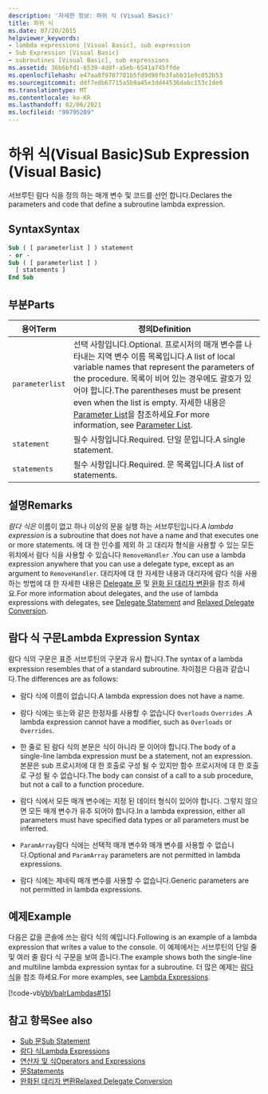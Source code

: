 ```yaml
---
description: '자세한 정보: 하위 식 (Visual Basic)'
title: 하위 식
ms.date: 07/20/2015
helpviewer_keywords:
- lambda expressions [Visual Basic], sub expression
- Sub Expression [Visual Basic]
- subroutines [Visual Basic], sub expressions
ms.assetid: 36b6bfd1-6539-4d8f-a5eb-6541a745ffde
ms.openlocfilehash: e47aa8f9707701b5fd9d90fb3fabb31e9c052b53
ms.sourcegitcommit: ddf7edb67715a5b9a45e3dd44536dabc153c1de0
ms.translationtype: MT
ms.contentlocale: ko-KR
ms.lasthandoff: 02/06/2021
ms.locfileid: "99795289"
---
```

# <a name="sub-expression-visual-basic"></a><span data-ttu-id="6ae58-103">하위 식(Visual Basic)</span><span class="sxs-lookup"><span data-stu-id="6ae58-103">Sub Expression (Visual Basic)</span></span>

<span data-ttu-id="6ae58-104">서브루틴 람다 식을 정의 하는 매개 변수 및 코드를 선언 합니다.</span><span class="sxs-lookup"><span data-stu-id="6ae58-104">Declares the parameters and code that define a subroutine lambda expression.</span></span>  
  
## <a name="syntax"></a><span data-ttu-id="6ae58-105">Syntax</span><span class="sxs-lookup"><span data-stu-id="6ae58-105">Syntax</span></span>  
  
```vb  
Sub ( [ parameterlist ] ) statement  
- or -  
Sub ( [ parameterlist ] )  
  [ statements ]  
End Sub  
```  
  
## <a name="parts"></a><span data-ttu-id="6ae58-106">부분</span><span class="sxs-lookup"><span data-stu-id="6ae58-106">Parts</span></span>  
  
|<span data-ttu-id="6ae58-107">용어</span><span class="sxs-lookup"><span data-stu-id="6ae58-107">Term</span></span>|<span data-ttu-id="6ae58-108">정의</span><span class="sxs-lookup"><span data-stu-id="6ae58-108">Definition</span></span>|  
|---|---|  
|`parameterlist`|<span data-ttu-id="6ae58-109">선택 사항입니다.</span><span class="sxs-lookup"><span data-stu-id="6ae58-109">Optional.</span></span> <span data-ttu-id="6ae58-110">프로시저의 매개 변수를 나타내는 지역 변수 이름 목록입니다.</span><span class="sxs-lookup"><span data-stu-id="6ae58-110">A list of local variable names that represent the parameters of the procedure.</span></span> <span data-ttu-id="6ae58-111">목록이 비어 있는 경우에도 괄호가 있어야 합니다.</span><span class="sxs-lookup"><span data-stu-id="6ae58-111">The parentheses must be present even when the list is empty.</span></span> <span data-ttu-id="6ae58-112">자세한 내용은 [Parameter List](../statements/parameter-list.md)을 참조하세요.</span><span class="sxs-lookup"><span data-stu-id="6ae58-112">For more information, see [Parameter List](../statements/parameter-list.md).</span></span>|  
|`statement`|<span data-ttu-id="6ae58-113">필수 사항입니다.</span><span class="sxs-lookup"><span data-stu-id="6ae58-113">Required.</span></span> <span data-ttu-id="6ae58-114">단일 문입니다.</span><span class="sxs-lookup"><span data-stu-id="6ae58-114">A single statement.</span></span>|  
|`statements`|<span data-ttu-id="6ae58-115">필수 사항입니다.</span><span class="sxs-lookup"><span data-stu-id="6ae58-115">Required.</span></span> <span data-ttu-id="6ae58-116">문 목록입니다.</span><span class="sxs-lookup"><span data-stu-id="6ae58-116">A list of statements.</span></span>|  
  
## <a name="remarks"></a><span data-ttu-id="6ae58-117">설명</span><span class="sxs-lookup"><span data-stu-id="6ae58-117">Remarks</span></span>  

 <span data-ttu-id="6ae58-118">*람다 식은* 이름이 없고 하나 이상의 문을 실행 하는 서브루틴입니다.</span><span class="sxs-lookup"><span data-stu-id="6ae58-118">A *lambda expression* is a subroutine that does not have a name and that executes one or more statements.</span></span> <span data-ttu-id="6ae58-119">에 대 한 인수를 제외 하 고 대리자 형식을 사용할 수 있는 모든 위치에서 람다 식을 사용할 수 있습니다 `RemoveHandler` .</span><span class="sxs-lookup"><span data-stu-id="6ae58-119">You can use a lambda expression anywhere that you can use a delegate type, except as an argument to `RemoveHandler`.</span></span> <span data-ttu-id="6ae58-120">대리자에 대 한 자세한 내용과 대리자에 람다 식을 사용 하는 방법에 대 한 자세한 내용은 [Delegate 문](../statements/delegate-statement.md) 및 [완화 된 대리자 변환](../../programming-guide/language-features/delegates/relaxed-delegate-conversion.md)을 참조 하세요.</span><span class="sxs-lookup"><span data-stu-id="6ae58-120">For more information about delegates, and the use of lambda expressions with delegates, see [Delegate Statement](../statements/delegate-statement.md) and [Relaxed Delegate Conversion](../../programming-guide/language-features/delegates/relaxed-delegate-conversion.md).</span></span>  
  
## <a name="lambda-expression-syntax"></a><span data-ttu-id="6ae58-121">람다 식 구문</span><span class="sxs-lookup"><span data-stu-id="6ae58-121">Lambda Expression Syntax</span></span>  

 <span data-ttu-id="6ae58-122">람다 식의 구문은 표준 서브루틴의 구문과 유사 합니다.</span><span class="sxs-lookup"><span data-stu-id="6ae58-122">The syntax of a lambda expression resembles that of a standard subroutine.</span></span> <span data-ttu-id="6ae58-123">차이점은 다음과 같습니다.</span><span class="sxs-lookup"><span data-stu-id="6ae58-123">The differences are as follows:</span></span>  
  
- <span data-ttu-id="6ae58-124">람다 식에 이름이 없습니다.</span><span class="sxs-lookup"><span data-stu-id="6ae58-124">A lambda expression does not have a name.</span></span>  
  
- <span data-ttu-id="6ae58-125">람다 식에는 또는와 같은 한정자를 사용할 수 없습니다 `Overloads` `Overrides` .</span><span class="sxs-lookup"><span data-stu-id="6ae58-125">A lambda expression cannot have a modifier, such as `Overloads` or `Overrides`.</span></span>  
  
- <span data-ttu-id="6ae58-126">한 줄로 된 람다 식의 본문은 식이 아니라 문 이어야 합니다.</span><span class="sxs-lookup"><span data-stu-id="6ae58-126">The body of a single-line lambda expression must be a statement, not an expression.</span></span> <span data-ttu-id="6ae58-127">본문은 sub 프로시저에 대 한 호출로 구성 될 수 있지만 함수 프로시저에 대 한 호출로 구성 될 수 없습니다.</span><span class="sxs-lookup"><span data-stu-id="6ae58-127">The body can consist of a call to a sub procedure, but not a call to a function procedure.</span></span>  
  
- <span data-ttu-id="6ae58-128">람다 식에서 모든 매개 변수에는 지정 된 데이터 형식이 있어야 합니다. 그렇지 않으면 모든 매개 변수가 유추 되어야 합니다.</span><span class="sxs-lookup"><span data-stu-id="6ae58-128">In a lambda expression, either all parameters must have specified data types or all parameters must be inferred.</span></span>  
  
- <span data-ttu-id="6ae58-129">`ParamArray`람다 식에는 선택적 매개 변수와 매개 변수를 사용할 수 없습니다.</span><span class="sxs-lookup"><span data-stu-id="6ae58-129">Optional and `ParamArray` parameters are not permitted in lambda expressions.</span></span>  
  
- <span data-ttu-id="6ae58-130">람다 식에는 제네릭 매개 변수를 사용할 수 없습니다.</span><span class="sxs-lookup"><span data-stu-id="6ae58-130">Generic parameters are not permitted in lambda expressions.</span></span>  
  
## <a name="example"></a><span data-ttu-id="6ae58-131">예제</span><span class="sxs-lookup"><span data-stu-id="6ae58-131">Example</span></span>  

 <span data-ttu-id="6ae58-132">다음은 값을 콘솔에 쓰는 람다 식의 예입니다.</span><span class="sxs-lookup"><span data-stu-id="6ae58-132">Following is an example of a lambda expression that writes a value to the console.</span></span> <span data-ttu-id="6ae58-133">이 예제에서는 서브루틴의 단일 줄 및 여러 줄 람다 식 구문을 보여 줍니다.</span><span class="sxs-lookup"><span data-stu-id="6ae58-133">The example shows both the single-line and multiline lambda expression syntax for a subroutine.</span></span> <span data-ttu-id="6ae58-134">더 많은 예제는 [람다 식](../../programming-guide/language-features/procedures/lambda-expressions.md)을 참조 하세요.</span><span class="sxs-lookup"><span data-stu-id="6ae58-134">For more examples, see [Lambda Expressions](../../programming-guide/language-features/procedures/lambda-expressions.md).</span></span>  
  
 [!code-vb[VbVbalrLambdas#15](~/samples/snippets/visualbasic/VS_Snippets_VBCSharp/VbVbalrLambdas/VB/Class1.vb#15)]  
  
## <a name="see-also"></a><span data-ttu-id="6ae58-135">참고 항목</span><span class="sxs-lookup"><span data-stu-id="6ae58-135">See also</span></span>

- [<span data-ttu-id="6ae58-136">Sub 문</span><span class="sxs-lookup"><span data-stu-id="6ae58-136">Sub Statement</span></span>](../statements/sub-statement.md)
- [<span data-ttu-id="6ae58-137">람다 식</span><span class="sxs-lookup"><span data-stu-id="6ae58-137">Lambda Expressions</span></span>](../../programming-guide/language-features/procedures/lambda-expressions.md)
- [<span data-ttu-id="6ae58-138">연산자 및 식</span><span class="sxs-lookup"><span data-stu-id="6ae58-138">Operators and Expressions</span></span>](../../programming-guide/language-features/operators-and-expressions/index.md)
- [<span data-ttu-id="6ae58-139">문</span><span class="sxs-lookup"><span data-stu-id="6ae58-139">Statements</span></span>](../../programming-guide/language-features/statements.md)
- [<span data-ttu-id="6ae58-140">완화된 대리자 변환</span><span class="sxs-lookup"><span data-stu-id="6ae58-140">Relaxed Delegate Conversion</span></span>](../../programming-guide/language-features/delegates/relaxed-delegate-conversion.md)
